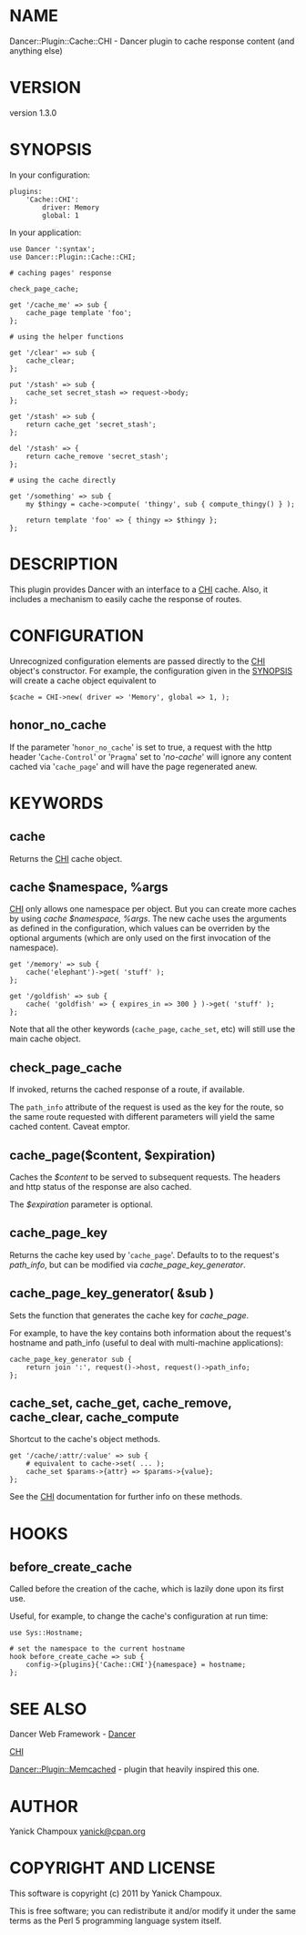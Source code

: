 # NAME

Dancer::Plugin::Cache::CHI - Dancer plugin to cache response content (and anything else)

# VERSION

version 1.3.0

# SYNOPSIS

In your configuration:

    plugins:
        'Cache::CHI':
            driver: Memory
            global: 1

In your application:

    use Dancer ':syntax';
    use Dancer::Plugin::Cache::CHI;

    # caching pages' response

    check_page_cache;

    get '/cache_me' => sub {
        cache_page template 'foo';
    };

    # using the helper functions

    get '/clear' => sub {
        cache_clear;
    };

    put '/stash' => sub {
        cache_set secret_stash => request->body;
    };

    get '/stash' => sub {
        return cache_get 'secret_stash';
    };

    del '/stash' => {
        return cache_remove 'secret_stash';
    };

    # using the cache directly

    get '/something' => sub {
        my $thingy = cache->compute( 'thingy', sub { compute_thingy() } );

        return template 'foo' => { thingy => $thingy };
    };

# DESCRIPTION

This plugin provides Dancer with an interface to a [CHI](http://search.cpan.org/perldoc?CHI) cache. Also, it
includes a mechanism to easily cache the response of routes.

# CONFIGURATION

Unrecognized configuration elements are passed directly to the [CHI](http://search.cpan.org/perldoc?CHI) object's
constructor. For example, the configuration given in the [SYNOPSIS](#pod_SYNOPSIS)
will create a cache object equivalent to

    $cache = CHI->new( driver => 'Memory', global => 1, );

## honor_no_cache

If the parameter '`honor_no_cache`' is set to true, a request with the http
header '`Cache-Control`' or '`Pragma`' set to '_no-cache_' will ignore any
content cached via '`cache_page`' and will have the page regenerated anew.

# KEYWORDS

## cache

Returns the [CHI](http://search.cpan.org/perldoc?CHI) cache object.

## cache $namespace, \%args

[CHI](http://search.cpan.org/perldoc?CHI) only allows one namespace per object. But you can create more caches by
using _cache $namespace, \%args_. The new cache uses the arguments as defined in
the configuration, which values can be overriden by the optional arguments
(which are only used on the first invocation of the namespace).

    get '/memory' => sub {
        cache('elephant')->get( 'stuff' );
    };

    get '/goldfish' => sub {
        cache( 'goldfish' => { expires_in => 300 } )->get( 'stuff' );
    };

Note that all the other keywords (`cache_page`, `cache_set`, etc) will still
use the main cache object.

## check_page_cache

If invoked, returns the cached response of a route, if available.

The `path_info` attribute of the request is used as the key for the route,
so the same route requested with different parameters will yield the same
cached content. Caveat emptor.

## cache_page($content, $expiration)

Caches the _$content_ to be served to subsequent requests.
The headers and http status of the response are also cached.

The _$expiration_ parameter is optional.

## cache_page_key

Returns the cache key used by '`cache_page`'. Defaults to
to the request's _path_info_, but can be modified via
_cache_page_key_generator_.

## cache_page_key_generator( \&sub )

Sets the function that generates the cache key for _cache_page_.

For example, to have the key contains both information about the request's
hostname and path_info (useful to deal with multi-machine applications):

    cache_page_key_generator sub {
        return join ':', request()->host, request()->path_info;
    };

## cache_set, cache_get, cache_remove, cache_clear, cache_compute

Shortcut to the cache's object methods.

    get '/cache/:attr/:value' => sub {
        # equivalent to cache->set( ... );
        cache_set $params->{attr} => $params->{value};
    };

See the [CHI](http://search.cpan.org/perldoc?CHI) documentation for further info on these methods.

# HOOKS

## before_create_cache

Called before the creation of the cache, which is lazily done upon
its first use.

Useful, for example, to change the cache's configuration at run time:

    use Sys::Hostname;

    # set the namespace to the current hostname
    hook before_create_cache => sub {
        config->{plugins}{'Cache::CHI'}{namespace} = hostname;
    };

# SEE ALSO

Dancer Web Framework - [Dancer](http://search.cpan.org/perldoc?Dancer)

[CHI](http://search.cpan.org/perldoc?CHI)

[Dancer::Plugin::Memcached](http://search.cpan.org/perldoc?Dancer::Plugin::Memcached) - plugin that heavily inspired this one.

# AUTHOR

Yanick Champoux <yanick@cpan.org>

# COPYRIGHT AND LICENSE

This software is copyright (c) 2011 by Yanick Champoux.

This is free software; you can redistribute it and/or modify it under
the same terms as the Perl 5 programming language system itself.